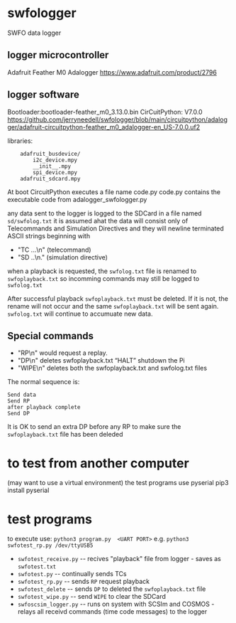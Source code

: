 # swfologger
SWFO data logger


## logger microcontroller
Adafruit Feather M0 Adalogger https://www.adafruit.com/product/2796

## logger software
Bootloader:bootloader-feather_m0_3.13.0.bin
CirCuitPython: V7.0.0
https://github.com/jerryneedell/swfologger/blob/main/circuitpython/adalogger/adafruit-circuitpython-feather_m0_adalogger-en_US-7.0.0.uf2

libraries:
```
    adafruit_busdevice/
        i2c_device.mpy
        __init__.mpy
        spi_device.mpy
    adafruit_sdcard.mpy
```
At boot CircuitPython executes a file name code.py
code.py contains the executable code from adalogger_swfologger.py

any data sent to the logger is logged to the SDCard in a file named `sd/swfolog.txt` 
it is assumed ahat the data will consist only of Telecommands and Simulation Directives and they will newline terminated ASCII strings beginning with

* "TC ...\n" (telecommand)
* "SD ..\n." (simulation directive)

when a playback is requested, the `swfolog.txt` file is renamed to `swfoplayback.txt` so incomming commands may still be logged to `swfolog.txt`

After successful playback `swfoplayback.txt` must be deleted.
If it is not, the rename will not occur and the same `swfoplayback.txt` will be sent again. `swfolog.txt` will continue to accumuate new data.

## Special commands
* "RP\n" would request a replay.
* "DP\n" deletes swfoplayback.txt “HALT” shutdown the Pi
* "WIPE\n" deletes both the swfoplayback.txt and swfolog.txt files


The normal sequence is:
```
Send data
Send RP
after playback complete
Send DP
```

It is OK to send an extra DP before any RP to make sure the `swfoplayback.txt` file has been deleded




# to test from another computer
(may want to use a virtual environment)
the test programs use pyserial
pip3 install pyserial

# test programs
to execute use: `python3 program.py  <UART PORT>`
e.g. `python3 swfotest_rp.py /dev/ttyUSB5`

* `swfotest_receive.py`  -- recives "playback" file from logger - saves as `swfotest.txt`
* `swfotest.py`  -- continually sends  TCs 
* `swfotest_rp.py` -- sends `RP` request playback
* `swfotest_delete` -- sends `DP` to deleted the `swfoplayback.txt` file
* `swfotest_wipe.py` -- send `WIPE` to clear the SDCard
* `swfoscsim_logger.py` -- runs on system with SCSIm and COSMOS - relays all receivd commands (time code messages) to the logger



